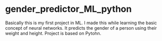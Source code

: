 # gender_predictor_ML_python
Basically this is my first project in ML. I made this while learning the
basic concept of neural networks.
It predicts the gender of a person using their weight and height.
Project is based on Pytohn.

